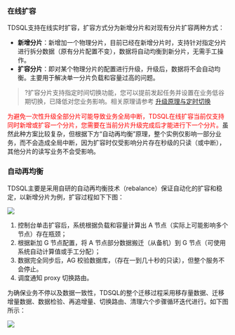 ### 在线扩容
TDSQL支持在线实时扩容，扩容方式分为新增分片和对现有分片扩容两种方式：

- **新增分片**：新增加一个物理分片，目前已经在新增分片时，支持针对指定分片进行拆分数据（原有分片配置不变），数据将自动均衡到新分片，无需手工操作。
- **扩容分片**：即对某个物理分片的配置进行升级，升级后，数据将不会自动均衡。主要用于解决单一分片负载和容量过高的问题。

>?扩容分片支持指定时间切换功能，您可以提前发起任务并设置在业务低谷期切换，已降低对您业务影响。相关原理请参考 [升级原理与定时切换](https://cloud.tencent.com/document/product/237/3259)

<font color=#FF0000>为避免一次性升级全部分片可能导致业务全局中断，TDSQL在线扩容当前仅支持同时新增或扩容一个分片，您需要在当前分片升级完成后才能进行下一个分片。</font>虽然此种方案比较复杂，但根据下方“自动再均衡”原理，整个实例仅影响一部分业务，而不会造成全局中断，因为扩容时仅受影响分片存在秒级的只读（或中断），其他分片的读写业务不会受影响。


### 自动再均衡
TDSQL主要是采用自研的自动再均衡技术（rebalance）保证自动化的扩容和稳定，以新增分片为例，扩容过程如下下图：

![](https://mc.qcloudimg.com/static/img/66436f6d12657b8494afa421443edb54/image.png)
 
1. 控制台单击扩容后，系统根据负载和容量计算出 A 节点（实际上可能影响多个节点）存在瓶颈；
2. 根据新加 G 节点配置，将 A 节点部分数据搬迁（从备机）到 G 节点（可使用系统自动计算值或手工分配）；
3. 数据完全同步后，AG 校验数据库，（存在一到几十秒的只读），但整个服务不会停止。
4. 调度通知 proxy 切换路由。

为确保业务不停以及数据一致性，TDSQL的整个迁移过程采用移存量数据、迁移增量数据、数据检验、再追增量、切换路由、清理六个步骤循环迭代进行。如下图所示：
 
![](https://mc.qcloudimg.com/static/img/3ef3fd9d60f2f20a4966d79c3c1ead7a/image.png)
